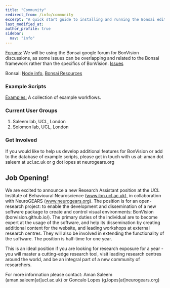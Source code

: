 ```yaml
---
title: "Community"
redirect_from: /info/community
excerpt: "A quick start guide to installing and running the Bonsai editor."
last_modified_at: 
author_profile: true
sidebar:
  nav: "info"
---
```

[Forums](https://groups.google.com/forum/#!forum/bonsai-users): We will be using the Bonsai google forum for BonVision discussions, as some issues can be overlapping and related to the Bonsai framework rather than the specifics of BonVision. [Issues](https://docs.google.com/document/d/1E-9zvr7HRs2WJzgaSD3-eQoQBEoej2nCy3y4QBgNC7k/edit?usp=sharing)

Bonsai: [Node info](https://bonsai-rx.org//docs/observables/), [Bonsai Resources](https://bonsai-rx.org//resources/)

### Example Scripts

[Examples:](https://github.com/amansaleem/BonVision/tree/master/bonVision%20Examples)
A collection of example workflows.

### Current User Groups
1. Saleem lab, UCL, London
2. Solomon lab, UCL, London

### Get Involved
If you would like to help us develop additional features for BonVision or add to the database of example scripts, please get in touch with us at: aman dot saleem at ucl.ac.uk or g dot lopes at neurogears.org

## Job Opening!
We are excited to announce a new Research Assistant position at the UCL Institute of Behavioural Neuroscience (www.ibn.ucl.ac.uk), in collaboration with NeuroGEARS (www.neurogears.org). The position is for an open-research project: to enable the development and dissemination of a new software package to create and control visual environments: BonVision (bonvision.github.io/). The primary duties of the individual are to become expert at the usage of the software, and help its dissemination by creating additional content for the website, and leading workshops at external research centres. They will also be involved in extending the functionality of the software. The position is half-time for one year. 

This is an ideal position if you are looking for research exposure for a year - you will master a cutting-edge research tool, visit leading research centres around the world, and be an integral part of a new community of researchers.

For more information please contact: Aman Saleem (aman.saleem[at]ucl.ac.uk) or Goncalo Lopes (g.lopes[at]neurogears.org)
